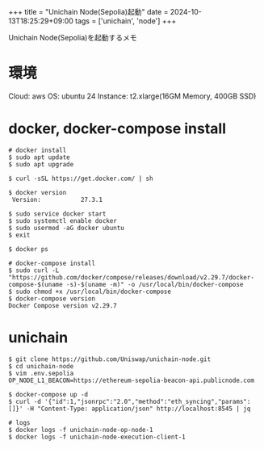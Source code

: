 +++
title = "Unichain Node(Sepolia)起動"
date = 2024-10-13T18:25:29+09:00
tags = ['unichain', 'node']
+++

Unichain Node(Sepolia)を起動するメモ

# 環境
Cloud: aws
OS: ubuntu 24
Instance: t2.xlarge(16GM Memory, 400GB SSD)

# docker, docker-compose install
```
# docker install
$ sudo apt update
$ sudo apt upgrade

$ curl -sSL https://get.docker.com/ | sh

$ docker version
 Version:           27.3.1

$ sudo service docker start
$ sudo systemctl enable docker
$ sudo usermod -aG docker ubuntu
$ exit

$ docker ps

# docker-compose install
$ sudo curl -L "https://github.com/docker/compose/releases/download/v2.29.7/docker-compose-$(uname -s)-$(uname -m)" -o /usr/local/bin/docker-compose
$ sudo chmod +x /usr/local/bin/docker-compose
$ docker-compose version
Docker Compose version v2.29.7
```

# unichain
```
$ git clone https://github.com/Uniswap/unichain-node.git
$ cd unichain-node
$ vim .env.sepolia
OP_NODE_L1_BEACON=https://ethereum-sepolia-beacon-api.publicnode.com

$ docker-compose up -d
$ curl -d '{"id":1,"jsonrpc":"2.0","method":"eth_syncing","params":[]}' -H "Content-Type: application/json" http://localhost:8545 | jq

# logs
$ docker logs -f unichain-node-op-node-1
$ docker logs -f unichain-node-execution-client-1
```

